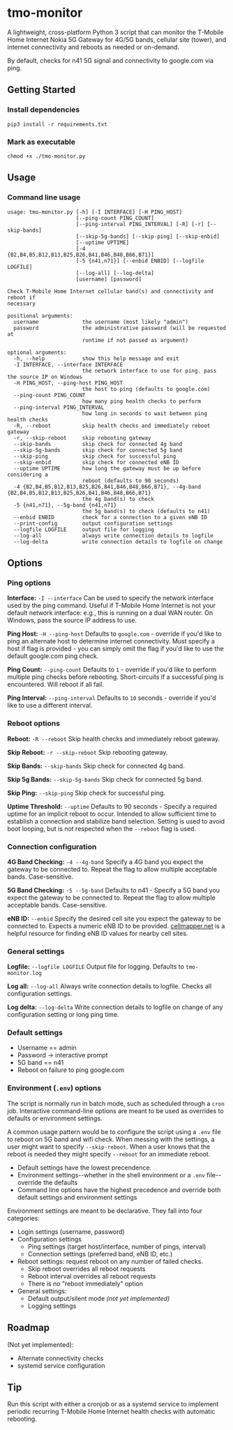 # tmo-monitor
A lightweight, cross-platform Python 3 script that can monitor the T-Mobile Home Internet Nokia 5G Gateway for 4G/5G bands, cellular site (tower), and internet connectivity and reboots as needed or on-demand.

By default, checks for n41 5G signal and connectivity to google.com via ping.

## Getting Started

### Install dependencies

`pip3 install -r requirements.txt`

### Mark as executable

`chmod +x ./tmo-monitor.py`

## Usage

### Command line usage
```
usage: tmo-monitor.py [-h] [-I INTERFACE] [-H PING_HOST]
                      [--ping-count PING_COUNT]
                      [--ping-interval PING_INTERVAL] [-R] [-r] [--skip-bands]
                      [--skip-5g-bands] [--skip-ping] [--skip-enbid]
                      [--uptime UPTIME]
                      [-4 {B2,B4,B5,B12,B13,B25,B26,B41,B46,B48,B66,B71}]
                      [-5 {n41,n71}] [--enbid ENBID] [--logfile LOGFILE]
                      [--log-all] [--log-delta]
                      [username] [password]

Check T-Mobile Home Internet cellular band(s) and connectivity and reboot if
necessary

positional arguments:
  username              the username (most likely "admin")
  password              the administrative password (will be requested at
                        runtime if not passed as argument)

optional arguments:
  -h, --help            show this help message and exit
  -I INTERFACE, --interface INTERFACE
                        the network interface to use for ping. pass the source IP on Windows
  -H PING_HOST, --ping-host PING_HOST
                        the host to ping (defaults to google.com)
  --ping-count PING_COUNT
                        how many ping health checks to perform
  --ping-interval PING_INTERVAL
                        how long in seconds to wait between ping health checks
  -R, --reboot          skip health checks and immediately reboot gateway
  -r, --skip-reboot     skip rebooting gateway
  --skip-bands          skip check for connected 4g band
  --skip-5g-bands       skip check for connected 5g band
  --skip-ping           skip check for successful ping
  --skip-enbid          skip check for connected eNB ID
  --uptime UPTIME       how long the gateway must be up before considering a
                        reboot (defaults to 90 seconds)
  -4 {B2,B4,B5,B12,B13,B25,B26,B41,B46,B48,B66,B71}, --4g-band {B2,B4,B5,B12,B13,B25,B26,B41,B46,B48,B66,B71}
                        the 4g band(s) to check
  -5 {n41,n71}, --5g-band {n41,n71}
                        the 5g band(s) to check (defaults to n41)
  --enbid ENBID         check for a connection to a given eNB ID
  --print-config        output configuration settings
  --logfile LOGFILE     output file for logging
  --log-all             always write connection details to logfile
  --log-delta           write connection details to logfile on change
```

## Options

### Ping options
**Interface:** `-I --interface`
    Can be used to specify the network interface used by the ping command. Useful if T-Mobile Home Internet is not your default network interface: e.g., this is running on a dual WAN router. On Windows, pass the source IP address to use.

**Ping Host:** `-H --ping-host`
    Defaults to `google.com` - override if you'd like to ping an alternate host to determine internet connectivity. Must specify a host if flag is provided - you can simply omit the flag if you'd like to use the default google.com ping check.

**Ping Count:** `--ping-count`
    Defaults to `1` - override if you'd like to perform multiple ping checks before rebooting. Short-circuits if a successful ping is encountered. Will reboot if all fail.

**Ping Interval:** `--ping-interval`
    Defaults to `10` seconds - override if you'd like to use a different interval.

### Reboot options
**Reboot:** `-R --reboot`
    Skip health checks and immediately reboot gateway.

**Skip Reboot:** `-r --skip-reboot`
    Skip rebooting gateway.

**Skip Bands:** `--skip-bands`
    Skip check for connected 4g band.

**Skip 5g Bands:** `--skip-5g-bands`
    Skip check for connected 5g band.

**Skip Ping:** `--skip-ping`
    Skip check for successful ping.

**Uptime Threshold:** `--uptime`
    Defaults to 90 seconds - Specify a required uptime for an implicit reboot to occur. Intended to allow sufficient time to establish a connection and stabilize band selection. Setting is used to avoid boot looping, but is not respected when the `--reboot` flag is used.

### Connection configuration
**4G Band Checking:** `-4 --4g-band`
    Specify a 4G band you expect the gateway to be connected to. Repeat the flag to allow multiple acceptable bands. Case-sensitive.

**5G Band Checking:** `-5 --5g-band`
    Defaults to n41 - Specify a 5G band you expect the gateway to be connected to. Repeat the flag to allow multiple acceptable bands. Case-sensitive.

**eNB ID:** `--enbid`
    Specify the desired cell site you expect the gateway to be connected to. Expects a numeric eNB ID to be provided. [cellmapper.net](https://www.cellmapper.net) is a helpful resource for finding eNB ID values for nearby cell sites.

### General settings

**Logfile:** `--logfile LOGFILE`
    Output file for logging. Defaults to `tmo-monitor.log`

**Log all:** `--log-all`
    Always write connection details to logfile. Checks all configuration settings.

**Log delta:** `--log-delta`
    Write connection details to logfile on change of any configuration setting or long ping time.

### Default settings
- Username == admin
- Password -> interactive prompt
- 5G band == n41
- Reboot on failure to ping google.com

### Environment (`.env`) options

The script is normally run in batch mode, such as scheduled through a `cron` job. Interactive command-line options are meant to be used as overrides to defaults or environment settings.

A common usage pattern would be to configure the script using a `.env` file to reboot on 5G band and wifi check. When messing with the settings, a user might want to specify `--skip-reboot`. When a user knows that the reboot is needed they might specify `--reboot` for an immediate reboot.

- Default settings have the lowest precendence.
- Environment settings--whether in the shell environment or a `.env` file--override the defaults
- Command line options have the highest precedence and override both default settings and environment settings


Environment settings are meant to be declarative. They fall into four categories:

- Login settings (username, password)
- Configuration settings
    - Ping settings (target host/interface, number of pings, interval)
    - Connection settings (preferred band, eNB ID, etc.)
- Reboot settings: request reboot on any number of failed checks.
    - Skip reboot overrides all reboot requests
    - Reboot interval overrides all reboot requests
    - There is no "reboot immediately" option
- General settings:
    - Default output/silent mode _(not yet implemented)_
    - Logging settings


## Roadmap

(Not yet implemented):
- Alternate connectivity checks
- systemd service configuration

## Tip
Run this script with either a cronjob or as a systemd service to implement periodic recurring T-Mobile Home Internet health checks with automatic rebooting.
